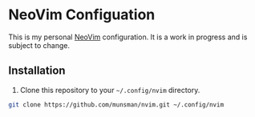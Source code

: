 # NeoVim Configuation

This is my personal [NeoVim](https://neovim.io/) configuration. It is a work in progress and is subject to change.

## Installation

1. Clone this repository to your `~/.config/nvim` directory.

```bash
git clone https://github.com/munsman/nvim.git ~/.config/nvim
```
